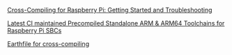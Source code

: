[Cross-Compiling for Raspberry Pi: Getting Started and Troubleshooting](https://earthly.dev/blog/cross-compiling-raspberry-pi/)

[Latest CI maintained Precompiled Standalone ARM & ARM64 Toolchains for Raspberry Pi SBCs](https://github.com/abhiTronix/raspberry-pi-cross-compilers)

[Earthfile for cross-compiling](https://github.com/HandOfGod94/elixir-pi4-cross-compile/blob/main/Earthfile)
